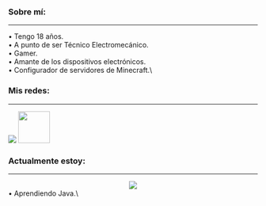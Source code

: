 ### Sobre mí:
-----
• Tengo 18 años.\
• A punto de ser Técnico Electromecánico.\
• Gamer.\
• Amante de los dispositivos electrónicos.\
• Configurador de servidores de Minecraft.\

### Mis redes:
-----
<a href="https://twitter.com/NotMeg4_"><img src="https://www.shareicon.net/data/64x64/2017/06/22/887584_logo_512x512.png"></a> <a href="https://twitter.com/NotMeg4_"><img src="https://dibujarbien.com/wp-content/uploads/2022/02/Discord-Logo-Circle-2.png" widht=64 height=64></a>

### Actualmente estoy:
-----
<div align="center">
  <img align="center" src="https://lanyard.cnrad.dev/api/326865943915397120?animated=true">
</div>
• Aprendiendo Java.\


